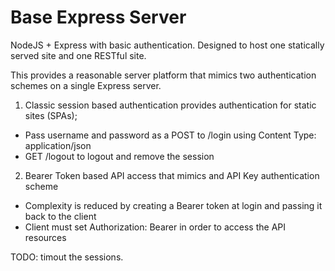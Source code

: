 # Base Express Server

NodeJS + Express with basic authentication. Designed to host one statically served site and one RESTful site. 

This provides a reasonable server platform that mimics two authentication schemes on a single Express server.

1. Classic session based authentication provides authentication for static sites (SPAs);
- Pass username and password as a POST to /login using Content Type: application/json
- GET /logout to logout and remove the session

2. Bearer Token based API access that mimics and API Key authentication scheme
- Complexity is reduced by creating a Bearer token at login and passing it back to the client
- Client must set Authorization: Bearer <token> in order to access the API resources

TODO: timout the sessions.
